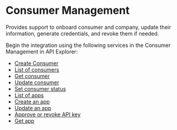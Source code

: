 # Consumer Management

Provides support to onboard consumer and company, update their information, generate credentials, and revoke them if needed.

Begin the integration using the following services in the Consumer Management in API Explorer:

* [Create Consumer](?path=reference/ConsumerManagement/CreatesConsumer)
* [List of consumers](?path=reference/ConsumerManagement/listconsumer)
* [Get consumer](?path=reference/ConsumerManagement/Getconsumer)
* [Update consumer](?path=reference/ConsumerManagement/Updateconsumer)
* [Set consumer status](?path=reference/ConsumerManagement/Setconsumerstatus)
* [List of apps](?path=reference/ConsumerManagement/Listapps)
* [Create an app](?path=reference/ConsumerManagement/Createapp)
* [Update an app](?path=reference/ConsumerManagement/Updateapp)
* [Approve or revoke API key ](?path=reference/ConsumerManagement/ApproveRevokeAPIkey)
* [Get app](?path=reference/ConsumerManagement/Getapp)
